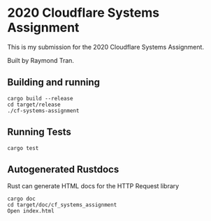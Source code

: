 # 2020 Cloudflare Systems Assignment
This is my submission for the 2020 Cloudflare Systems Assignment.

Built by Raymond Tran.

## Building and running
```
cargo build --release
cd target/release
./cf-systems-assignment
```

## Running Tests
```
cargo test
```

## Autogenerated Rustdocs
Rust can generate HTML docs for the HTTP Request library
```
cargo doc
cd target/doc/cf_systems_assignment
Open index.html
```
